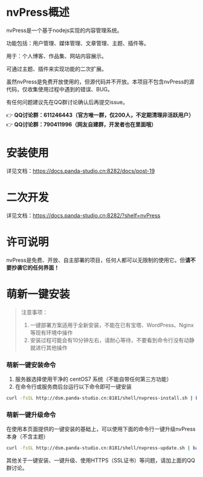 # nvPress概述

nvPress是一个基于nodejs实现的内容管理系统。

功能包括：用户管理、媒体管理、文章管理、主题、插件等。

用于：个人博客、作品集、网站内容展示。

可通过主题、插件来实现功能的二次扩展。

虽然nvPress是免费开放使用的，但源代码并不开放。本项目不包含nvPress的源代码，仅收集使用过程中遇到的错误、BUG。

有任何问题建议先在QQ群讨论确认后再提交issue。

👉 **QQ讨论群：611246443（官方唯一群，仅200人，不定期清理非活跃用户）**
👉 **QQ讨论群：790411996（网友自建群，开发者也在里面哦）**

# 安装使用

详见文档：https://docs.panda-studio.cn:8282/docs/post-19

# 二次开发

详见文档：https://docs.panda-studio.cn:8282/?shelf=nvPress

# 许可说明

nvPress是免费、开放、自主部署的项目，任何人都可以无限制的使用它。但**请不要抄袭它的任何界面！**

# 萌新一键安装

> 注意事项：
>  1. 一键部署方案适用于全新安装，不能在已有宝塔、WordPress、Nginx等现有环境中操作
> 2. 安装过程可能会有10分钟左右，请耐心等待，不要看到命令行没有动静就进行其他操作

### 萌新一键安装命令

1. 服务器选择使用干净的 centOS7 系统（不能自带任何第三方功能）
2. 在命令行或服务商后台运行以下命令即可一键安装

```bash
curl -fsSL http://dsm.panda-studio.cn:8181/shell/nvpress-install.sh | bash -s
```

### 萌新一键升级命令

在使用本页面提供的一键安装的基础上，可以使用下面的命令行一键升级nvPress本身（不含主题）

```bash
curl -fsSL http://dsm.panda-studio.cn:8181/shell/nvpress-update.sh | bash -s
```

其他关于一键安装、一键升级、使用HTTPS（SSL证书）等问题，请加上面的QQ群讨论。
